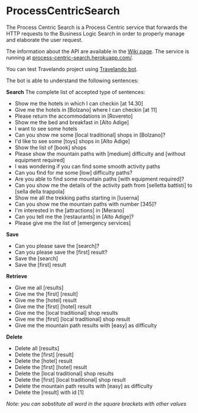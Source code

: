 # ProcessCentricSearch
The Process Centric Search is a Process Centric service that forwards the HTTP requests to the Business Logic Search in order to properly manage and elaborate the user request.

The information about the API are available in the [Wiki page](https://github.com/SDEProject/ProcessCentricSearch/wiki).
The service is running at [process-centric-search.herokuapp.com/](https://process-centric-search.herokuapp.com/).

You can test Travelando project using [Travelando bot](http://t.me/TravelandoBot). 

The bot is able to understand the following sentences:

**Search**
The complete list of accepted type of sentences:
* Show me the hotels in which I can checkin [at 14.30]
* Give me the hotels in [Bolzano] where I can checkin [at 11]
* Please return the accommodations in [Rovereto]
* Show me the bed and breakfast in [Alto Adige]
* I want to see some hotels
* Can you show me some [local traditional] shops in [Bolzano]?
* I'd like to see some [toys] shops in [Alto Adige]
* Show the list of [book] shops
* Please show the mountain paths with [medium] difficulty and [without equipment required]
* I was wondering if you can find some smooth activity paths
* Can you find for me some [low] difficulty paths?
* Are you able to find some mountain paths [with equipment required]?
* Can you show me the details of the activity path from [selletta battisti] to [sella della trappola]
* Show me all the trekking paths starting in [luserna]
* Can you show me the mountain paths with number [345]?
* I'm interested in the [attractions] in [Merano]
* Can you tell me the [restaurants] in [Alto Adige]?
* Please give me the list of [emergency services]

**Save**
* Can you please save the [search]?
* Can you please save the [first] result?
* Save the [search]
* Save the [first] result

**Retrieve**
* Give me all [results]
* Give me the [first] [result]
* Give me the [hotel] result
* Give me the [first] [hotel] result
* Give me the [local traditional] shop results
* Give me the [first] [local traditional] shop result
* Give me the mountain path results with [easy] as difficulty

**Delete**
* Delete all [results]
* Delete the [first] [result]
* Delete the [hotel] result
* Delete the [first] [hotel] result
* Delete the [local traditional] shop results
* Delete the [first] [local traditional] shop result
* Delete the mountain path results with [easy] as difficulty
* Delete the [result] with id [1]

_Note: you can sobstitute all word in the square brackets with other values_

